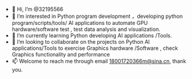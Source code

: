 - 👋 Hi, I’m @32195566
- 👀 I’m interested in Python program development ，developing python program/scripts/tools/ AI applications to automate GPU hardware/software test , test data analysis and visualization.
- 🌱 I’m currently learning Python developing AI applications /Tools.
- 💞️ I’m looking to collaborate on the projects on Python AI applications/Tools to exercise Graphics hardware /Software , check Graphics functionality and performance
- 📫 Welcome to reach me through email 18001720366m@sina.cn, thank you.

<!---
32195566/32195566 is a ✨ special ✨ repository because its `README.md` (this file) appears on your GitHub profile.
You can click the Preview link to take a look at your changes.
--->
